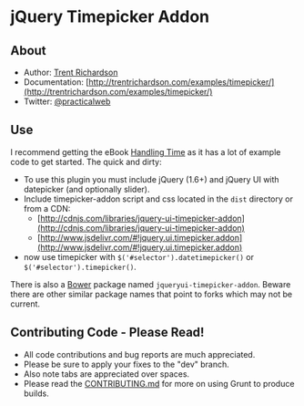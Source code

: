jQuery Timepicker Addon
=======================

About
-----
- Author: [Trent Richardson](http://trentrichardson.com)
- Documentation: [http://trentrichardson.com/examples/timepicker/](http://trentrichardson.com/examples/timepicker/)
- Twitter: [@practicalweb](http://twitter.com/practicalweb)

Use
---
I recommend getting the eBook [Handling Time](https://sellfy.com/p/8gxZ) as it has a lot of example code to get started.  The quick and dirty:

- To use this plugin you must include jQuery (1.6+) and jQuery UI with datepicker (and optionally slider).
- Include timepicker-addon script and css located in the `dist` directory or from a CDN:
  * [http://cdnjs.com/libraries/jquery-ui-timepicker-addon](http://cdnjs.com/libraries/jquery-ui-timepicker-addon)
  * [http://www.jsdelivr.com/#!jquery.ui.timepicker.addon](http://www.jsdelivr.com/#!jquery.ui.timepicker.addon)
- now use timepicker with `$('#selector').datetimepicker()` or `$('#selector').timepicker()`.

There is also a [Bower](http://bower.io/) package named `jqueryui-timepicker-addon`.  Beware there are other similar package names that point to forks which may not be current.

Contributing Code - Please Read!
--------------------------------
- All code contributions and bug reports are much appreciated.
- Please be sure to apply your fixes to the "dev" branch.
- Also note tabs are appreciated over spaces.
- Please read the [CONTRIBUTING.md][contributingmd] for more on using Grunt to produce builds.

[contributingmd]: CONTRIBUTING.md